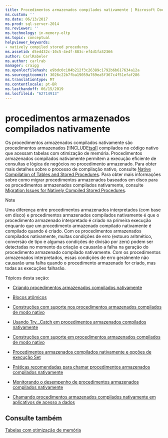```yaml
---
title: Procedimentos armazenados compilados nativamente | Microsoft Docs
ms.custom: ''
ms.date: 06/13/2017
ms.prod: sql-server-2014
ms.reviewer: ''
ms.technology: in-memory-oltp
ms.topic: conceptual
helpviewer_keywords:
- natively compiled stored procedures
ms.assetid: d5ed432c-10c5-4e4f-883c-ef4d1fa32366
author: CarlRabeler
ms.author: carlrab
manager: craigg
ms.openlocfilehash: e9bdc0c104b212f3c26389c1792b6b617634a12a
ms.sourcegitcommit: 3026c22b7fba19059a769ea5f367c4f51efaf286
ms.translationtype: MT
ms.contentlocale: pt-BR
ms.lasthandoff: 06/15/2019
ms.locfileid: "62714913"
---
```

# <a name="natively-compiled-stored-procedures"></a>procedimentos armazenados compilados nativamente
  Os procedimentos armazenados compilados nativamente são procedimentos armazenados [!INCLUDE[tsql](../../includes/tsql-md.md)] compilados no código nativo que acessam tabelas com otimização de memória. Procedimentos armazenados compilados nativamente permitem a execução eficiente de consultas e lógica de negócios no procedimento armazenado. Para obter mais detalhes sobre o processo de compilação nativo, consulte [Native Compilation of Tables and Stored Procedures](native-compilation-of-tables-and-stored-procedures.md). Para obter mais informações sobre como migrar procedimentos armazenados baseados em disco para os procedimentos armazenados compilados nativamente, consulte [Migration Issues for Natively Compiled Stored Procedures](migration-issues-for-natively-compiled-stored-procedures.md).  
  
> [!NOTE]  
>  Uma diferença entre procedimentos armazenados interpretados (com base em disco) e procedimentos armazenados compilados nativamente é que o procedimento armazenado interpretado é criado na primeira execução enquanto que um procedimento armazenado compilado nativamente é compilado quando é criado. Com os procedimentos armazenados compilados nativamente, muitas condições de erro (estouro aritmético, conversão de tipo e algumas condições de divisão por zero) podem ser detectadas no momento da criação e causarão a falha na geração do procedimento armazenado compilado nativamente. Com os procedimentos armazenados interpretados, essas condições de erro geralmente não causarão uma falha quando o procedimento armazenado for criado, mas todas as execuções falharão.  
  
 Tópicos desta seção:  
  
-   [Criando procedimentos armazenados compilados nativamente](creating-natively-compiled-stored-procedures.md)  
  
-   [Blocos atômicos](atomic-blocks-in-native-procedures.md)  
  
-   [Construções com suporte nos procedimentos armazenados compilados de modo nativo](supported-features-for-natively-compiled-t-sql-modules.md)  
  
-   [Usando Try...Catch em procedimentos armazenados compilados nativamente](../../database-engine/using-try-catch-in-natively-compiled-stored-procedures.md)  
  
-   [Construções com suporte em procedimentos armazenados compilados de modo nativo](supported-ddl-for-natively-compiled-t-sql-modules.md)  
  
-   [Procedimentos armazenados compilados nativamente e opções de execução Set](natively-compiled-stored-procedures-and-execution-set-options.md)  
  
-   [Práticas recomendadas para chamar procedimentos armazenados compilados nativamente](best-practices-for-calling-natively-compiled-stored-procedures.md)  
  
-   [Monitorando o desempenho de procedimentos armazenados compilados nativamente](monitoring-performance-of-natively-compiled-stored-procedures.md)  
  
-   [Chamando procedimentos armazenados compilados nativamente em aplicativos de acesso a dados](calling-natively-compiled-stored-procedures-from-data-access-applications.md)  
  
## <a name="see-also"></a>Consulte também  
 [Tabelas com otimização de memória](memory-optimized-tables.md)  
  
  
